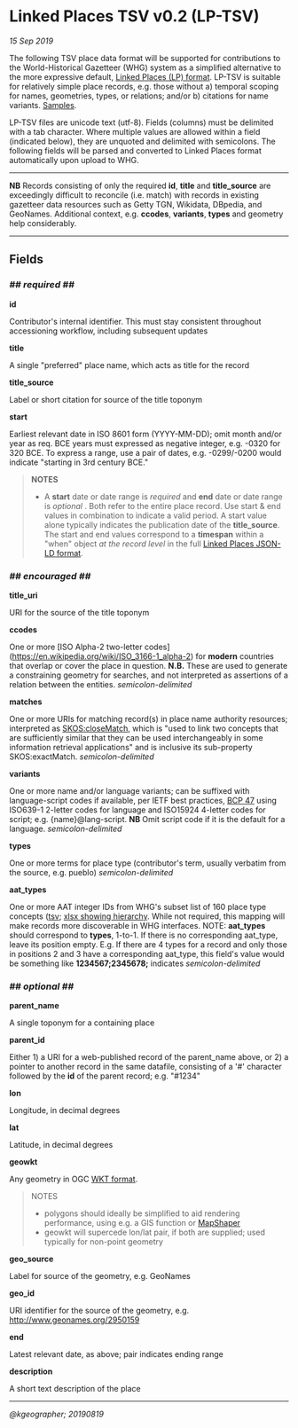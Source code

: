 # Linked Places TSV v0.2 (LP-TSV)

_15 Sep 2019_

The following TSV place data format will be supported for contributions to the World-Historical Gazetteer (WHG) system as a simplified alternative to the more expressive default, [Linked Places (LP) format](README.md). LP-TSV is suitable for relatively simple place records, e.g. those without a) temporal scoping for names, geometries, types, or relations; and/or b) citations for name variants. [Samples](tsv_examples_0.2.md).

LP-TSV files are unicode text (utf-8). Fields (columns) must be delimited with a tab character. Where multiple values are allowed within a field (indicated below), they are unquoted and delimited with semicolons. The following fields will be parsed and converted to Linked Places format automatically upon upload to WHG.

-----
**NB** Records consisting of only the required __id__, __title__ and __title_source__ are exceedingly difficult to reconcile (i.e. match) with records in existing gazetteer data resources such as Getty TGN, Wikidata, DBpedia, and GeoNames. Additional context, e.g. **ccodes**, **variants**,  **types** and geometry help considerably.

-----

## Fields

### _## required ##_
**id**

Contributor's internal identifier. This must stay consistent throughout accessioning workflow, including subsequent updates

**title**

A single "preferred" place name, which acts as title for the record

**title\_source**

Label or short citation for source of the title toponym

**start**

Earliest relevant date in ISO 8601 form (YYYY-MM-DD); omit month and/or year as req. BCE years must expressed as negative integer, e.g. -0320 for 320 BCE. To express a range, use a pair of dates, e.g. -0299/-0200 would indicate "starting in 3rd century BCE."


>**NOTES**
>
>- A **start** date or date range is _required_ and **end** date or date range is _optional_ . Both refer to the entire place record. Use start & end values in combination to indicate a valid period. A start value alone typically indicates the publication date of the **title_source**. The start and end values correspond to a **timespan** within a "when" object _at the record level_ in the full [Linked Places JSON-LD format](https://github.com/LinkedPasts/linked-places).



### _## encouraged ##_
**title\_uri**

URI for the source of the title toponym

**ccodes**

One or more [ISO Alpha-2 two-letter codes] (https://en.wikipedia.org/wiki/ISO_3166-1_alpha-2) for **modern** countries that overlap or cover the place in question. **N.B.** These are used to generate a constraining geometry for searches, and not interpreted as assertions of a relation between the entities.  _semicolon-delimited_

**matches**

One or more URIs for matching record(s) in place name authority resources; interpreted as [SKOS:closeMatch](https://www.w3.org/TR/2009/REC-skos-reference-20090818/#L4858), which is "used to link two concepts that are sufficiently similar that they can be used interchangeably in some information retrieval applications" and is inclusive its sub-property SKOS:exactMatch. _semicolon-delimited_

**variants**

One or more name and/or language variants; can be suffixed with language-script codes if available, per IETF best practices, [BCP 47](https://www.rfc-editor.org/rfc/bcp/bcp47.txt) using ISO639-1 2-letter codes for language and ISO15924 4-letter codes for script; e.g. {name}@lang-script. **NB** Omit script code if it is the default for a language. _semicolon-delimited_

**types**

One or more terms for place type (contributor's term, usually verbatim from the source, e.g. pueblo) _semicolon-delimited_


**aat_types**		

One or more AAT integer IDs from WHG's subset list of 160 place type concepts ([tsv](aat_whg-subset.tsv); [xlsx showing hierarchy](aat_whg-subset.xlsx). While not required, this mapping will make records more discoverable in WHG interfaces. NOTE: **aat_types** should correspond to **types**, 1-to-1. If there is no corresponding aat\_type, leave its position empty. E.g. If there are 4 types for a record and only those in positions 2 and 3 have a corresponding aat\_type, this field's value would be something like **1234567;2345678;** indicates  _semicolon-delimited_


### _## optional ##_

**parent_name**

A single toponym for a containing place

**parent_id**

Either 1) a URI for a web-published record of the parent_name above, or 2) a pointer to another record in the same datafile, consisting of a '#' character followed by the **id** of the parent record; e.g. "#1234"

**lon**

Longitude, in decimal degrees

**lat**

Latitude, in decimal degrees

**geowkt**

Any geometry in OGC [WKT format](https://en.wikipedia.org/wiki/Well-known_text_representation_of_geometry).

>NOTES
>
>- polygons should ideally be simplified to aid rendering performance, using e.g. a GIS function or [MapShaper](https://mapshaper.org/)
>- geowkt will supercede lon/lat pair, if both are supplied; used typically for non-point geometry

**geo_source**

Label for source of the geometry, e.g. GeoNames

**geo_id**

URI identifier for the source of the geometry, e.g.  http://www.geonames.org/2950159

**end**

Latest relevant date, as above; pair indicates ending range

**description**

A short text description of the place

-----
_@kgeographer; 20190819_
